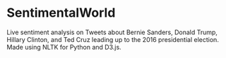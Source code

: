 # SentimentalWorld
Live sentiment analysis on Tweets about Bernie Sanders, Donald Trump, Hillary Clinton, and Ted Cruz leading up to the 2016 presidential election. Made using NLTK for Python and D3.js.
